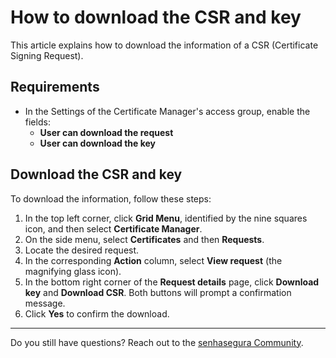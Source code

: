 # How to download the CSR and key

This article explains how to download the information of a CSR (Certificate Signing Request).

## Requirements

* In the Settings of the Certificate Manager's access group, enable the fields:
    * **User can download the request**
    * **User can download the key**

## Download the CSR and key
To download the information, follow these steps:

1. In the top left corner, click **Grid Menu**, identified by the nine squares icon, and then select **Certificate Manager**.
2. On the side menu, select **Certificates** and then **Requests**.
3. Locate the desired request.
4. In the corresponding **Action** column, select **View request** (the magnifying glass icon).
5. In the bottom right corner of the **Request details** page, click **Download key** and **Download CSR**. Both buttons will prompt a confirmation message.
6. Click **Yes** to confirm the download.
***
Do you still have questions? Reach out to the [senhasegura Community](https://community.senhasegura.io/).
